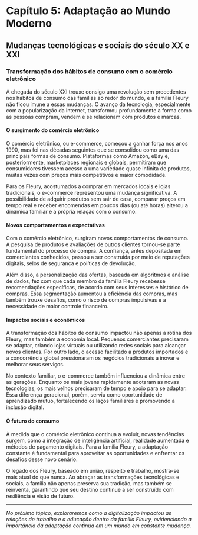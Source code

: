 # Capítulo 5: Adaptação ao Mundo Moderno

## Mudanças tecnológicas e sociais do século XX e XXI

### Transformação dos hábitos de consumo com o comércio eletrônico

A chegada do século XXI trouxe consigo uma revolução sem precedentes nos hábitos de consumo das famílias ao redor do mundo, e a família Fleury não ficou imune a essas mudanças. O avanço da tecnologia, especialmente com a popularização da internet, transformou profundamente a forma como as pessoas compram, vendem e se relacionam com produtos e marcas.

#### O surgimento do comércio eletrônico

O comércio eletrônico, ou e-commerce, começou a ganhar força nos anos 1990, mas foi nas décadas seguintes que se consolidou como uma das principais formas de consumo. Plataformas como Amazon, eBay e, posteriormente, marketplaces regionais e globais, permitiram que consumidores tivessem acesso a uma variedade quase infinita de produtos, muitas vezes com preços mais competitivos e maior comodidade.

Para os Fleury, acostumados a comprar em mercados locais e lojas tradicionais, o e-commerce representou uma mudança significativa. A possibilidade de adquirir produtos sem sair de casa, comparar preços em tempo real e receber encomendas em poucos dias (ou até horas) alterou a dinâmica familiar e a própria relação com o consumo.

#### Novos comportamentos e expectativas

Com o comércio eletrônico, surgiram novos comportamentos de consumo. A pesquisa de produtos e avaliações de outros clientes tornou-se parte fundamental do processo de compra. A confiança, antes depositada em comerciantes conhecidos, passou a ser construída por meio de reputações digitais, selos de segurança e políticas de devolução.

Além disso, a personalização das ofertas, baseada em algoritmos e análise de dados, fez com que cada membro da família Fleury recebesse recomendações específicas, de acordo com seus interesses e histórico de compras. Essa segmentação aumentou a eficiência das compras, mas também trouxe desafios, como o risco de compras impulsivas e a necessidade de maior controle financeiro.

#### Impactos sociais e econômicos

A transformação dos hábitos de consumo impactou não apenas a rotina dos Fleury, mas também a economia local. Pequenos comerciantes precisaram se adaptar, criando lojas virtuais ou utilizando redes sociais para alcançar novos clientes. Por outro lado, o acesso facilitado a produtos importados e a concorrência global pressionaram os negócios tradicionais a inovar e melhorar seus serviços.

No contexto familiar, o e-commerce também influenciou a dinâmica entre as gerações. Enquanto os mais jovens rapidamente adotaram as novas tecnologias, os mais velhos precisaram de tempo e apoio para se adaptar. Essa diferença geracional, porém, serviu como oportunidade de aprendizado mútuo, fortalecendo os laços familiares e promovendo a inclusão digital.

#### O futuro do consumo

À medida que o comércio eletrônico continua a evoluir, novas tendências surgem, como a integração de inteligência artificial, realidade aumentada e métodos de pagamento digitais. Para a família Fleury, a adaptação constante é fundamental para aproveitar as oportunidades e enfrentar os desafios desse novo cenário.

O legado dos Fleury, baseado em união, respeito e trabalho, mostra-se mais atual do que nunca. Ao abraçar as transformações tecnológicas e sociais, a família não apenas preserva sua tradição, mas também se reinventa, garantindo que seu destino continue a ser construído com resiliência e visão de futuro.

---

*No próximo tópico, exploraremos como a digitalização impactou as relações de trabalho e a educação dentro da família Fleury, evidenciando a importância da adaptação contínua em um mundo em constante mudança.*